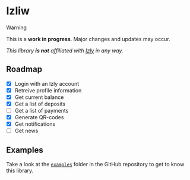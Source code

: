 # Izliw

> [!WARNING]
> This is a **work in progress**. Major changes and updates may occur.

*This library **is not** affiliated with [Izly](https://www.izly.fr/) in any way.*

## Roadmap
- [x] Login with an Izly account
- [x] Retreive profile information
- [x] Get current balance
- [x] Get a list of deposits
- [ ] Get a list of payments
- [x] Generate QR-codes
- [x] Get notifications
- [ ] Get news

## Examples

Take a look at the [`examples`](https://github.com/ecnivtwelve/Izliw/tree/js/examples) folder in the GitHub repository to get to know this library.

